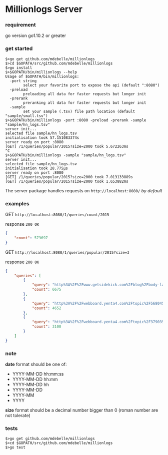 Millionlogs Server
===

### requirement
go version go1.10.2 or greater

### get started
```
$>go get github.com/mdebelle/millionlogs
$>cd $GOPATH/src/github.com/mdebelle/millionlogs
$>go install
$>$GOPATH/bin/millionlogs --help
Usage of $GOPATH/bin/millionlogs:
  -port string
        select your favorite port to expose the api (default ":8080")
  -preload
        preloading all data for faster requests but longer init
  -prerank
        preranking all data for faster requests but longer init
  -sample
        set your sample (.tsv) file path location (default "sample/small.tsv")
$>$GOPATH/bin/millionlogs -port :8080 -preload -prerank -sample "sample/hn_logs.tsv"
server init...
selected file sample/hn_logs.tsv
initialisation took 57.151083374s
server ready on port :8080
[GET] /1/queries/popular/2015?size=2000 took 5.672263ms
^C
$>$GOPATH/bin/millionlogs -sample "sample/hn_logs.tsv"
server init...
selected file sample/hn_logs.tsv
initialisation took 28.775µs
server ready on port :8080
[GET] /1/queries/popular/2015?size=2000 took 7.013133889s
[GET] /1/queries/popular/2015?size=2000 took 1.653882ms

```

The server package handles requests on `http://localhost:8080/` *by default*

### examples

GET `http://localhost:8080/1/queries/count/2015`

response `200 OK`
```json
{
    "count": 573697
}
```

GET `http://localhost:8080/1/queries/popular/2015?size=3`

response `200 OK`
```json
{
    "queries": [
        {
            "query": "http%3A%2F%2Fwww.getsidekick.com%2Fblog%2Fbody-language-advice",
            "count": 6675
        },
        {
            "query": "http%3A%2F%2Fwebboard.yenta4.com%2Ftopic%2F568045",
            "count": 4652
        },
        {
            "query": "http%3A%2F%2Fwebboard.yenta4.com%2Ftopic%2F379035%3Fsort%3D1",
            "count": 3100
        }
    ]
}
```

### note

**date** format should be one of:
- YYYY-MM-DD hh:mm:ss
- YYYY-MM-DD hh:mm
- YYYY-MM-DD hh
- YYYY-MM-DD
- YYYY-MM
- YYYY

**size** format should be a decimal number bigger than 0 (roman number are not tolerate)

### tests
```
$>go get github.com/mdebelle/millionlogs
$>cd $GOPATH/src/github.com/mdebelle/millionlogs
$>go test
```


